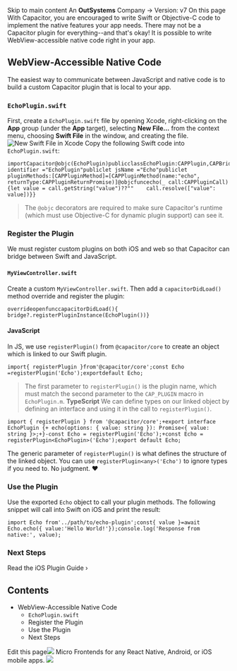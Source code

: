 Skip to main content
An **OutSystems** Company →
Version: v7
On this page
With Capacitor, you are encouraged to write Swift or Objective-C code to implement the native features your app needs.
There may not be a Capacitor plugin for everything--and that's okay! It is possible to write WebView-accessible native code right in your app.
## WebView-Accessible Native Code​
The easiest way to communicate between JavaScript and native code is to build a custom Capacitor plugin that is local to your app.
### `EchoPlugin.swift`​
First, create a `EchoPlugin.swift` file by opening Xcode, right-clicking on the **App** group (under the **App** target), selecting **New File...** from the context menu, choosing **Swift File** in the window, and creating the file.
![New Swift File in Xcode](https://capacitorjs.com/docs/assets/images/xcode-new-swift-file-617ac7330b95f987e64d016f160b1c02.png)
Copy the following Swift code into `EchoPlugin.swift`:
```
importCapacitor@objc(EchoPlugin)publicclassEchoPlugin:CAPPlugin,CAPBridgedPlugin{publiclet identifier ="EchoPlugin"publiclet jsName ="Echo"publiclet pluginMethods:[CAPPluginMethod]=[CAPPluginMethod(name:"echo", returnType:CAPPluginReturnPromise)]@objcfuncecho(_ call:CAPPluginCall){let value = call.getString("value")??""    call.resolve(["value": value])}}
```

> The `@objc` decorators are required to make sure Capacitor's runtime (which must use Objective-C for dynamic plugin support) can see it.
### Register the Plugin​
We must register custom plugins on both iOS and web so that Capacitor can bridge between Swift and JavaScript.
#### `MyViewController.swift`​
Create a custom `MyViewController.swift`.
Then add a `capacitorDidLoad()` method override and register the plugin:
```
overrideopenfunccapacitorDidLoad(){  bridge?.registerPluginInstance(EchoPlugin())}
```

#### JavaScript​
In JS, we use `registerPlugin()` from `@capacitor/core` to create an object which is linked to our Swift plugin.
```
import{ registerPlugin }from'@capacitor/core';const Echo =registerPlugin('Echo');exportdefault Echo;
```

> The first parameter to `registerPlugin()` is the plugin name, which must match the second parameter to the `CAP_PLUGIN` macro in `EchoPlugin.m`.
**TypeScript**
We can define types on our linked object by defining an interface and using it in the call to `registerPlugin()`.
```
import { registerPlugin } from '@capacitor/core';+export interface EchoPlugin {+ echo(options: { value: string }): Promise<{ value: string }>;+}-const Echo = registerPlugin('Echo');+const Echo = registerPlugin<EchoPlugin>('Echo');export default Echo;
```

The generic parameter of `registerPlugin()` is what defines the structure of the linked object. You can use `registerPlugin<any>('Echo')` to ignore types if you need to. No judgment. ❤️
### Use the Plugin​
Use the exported `Echo` object to call your plugin methods. The following snippet will call into Swift on iOS and print the result:
```
import Echo from'../path/to/echo-plugin';const{ value }=await Echo.echo({ value:'Hello World!'});console.log('Response from native:', value);
```

### Next Steps​
Read the iOS Plugin Guide ›
## Contents
  * WebView-Accessible Native Code
    * `EchoPlugin.swift`
    * Register the Plugin
    * Use the Plugin
    * Next Steps


Edit this page![](https://images.prismic.io/ionicframeworkcom/d3d3f7a3-023b-4cdf-93af-84674f623818_portals+ad.png?auto=compress,format&rect=0,0,280,200&w=280&h=200)
Micro Frontends for any React Native, Android, or iOS mobile apps.
![](https://cdn.bizible.com/ipv?_biz_r=&_biz_h=802059049&_biz_u=ed6d98ad223740ddbf99774ce8c4ab02&_biz_l=https%3A%2F%2Fcapacitorjs.com%2Fdocs%2Fios%2Fcustom-code&_biz_t=1739811937290&_biz_i=Custom%20Native%20iOS%20Code%20%7C%20Capacitor%20Documentation&_biz_n=54&rnd=555698&cdn_o=a&_biz_z=1739811937291)
